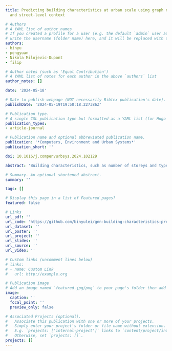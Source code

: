 ```yaml
---
title: Predicting building characteristics at urban scale using graph neural networks
  and street-level context

# Authors
# A YAML list of author names
# If you created a profile for a user (e.g. the default `admin` user at `content/authors/admin/`), 
# write the username (folder name) here, and it will be replaced with their full name and linked to their profile.
authors:
- binyu
- pengyuan
- Nikola Milojevic-Dupont
- filip

# Author notes (such as 'Equal Contribution')
# A YAML list of notes for each author in the above `authors` list
author_notes: []

date: '2024-05-18'

# Date to publish webpage (NOT necessarily Bibtex publication's date).
publishDate: '2024-05-19T19:50:18.227386Z'

# Publication type.
# A single CSL publication type but formatted as a YAML list (for Hugo requirements).
publication_types:
- article-journal

# Publication name and optional abbreviated publication name.
publication: '*Computers, Environment and Urban Systems*'
publication_short: ''

doi: 10.1016/j.compenvurbsys.2024.102129

abstract: 'Building characteristics, such as number of storeys and type, play a key role across many domains: interpreting urban form, simulating urban microclimate or modelling building energy. However, geospatial data on the building stock is often fragmented and incomplete. Here, we propose a novel and easily adaptable method to predict building characteristics in diverse cities, which attempts to mitigate such data gaps. Our method exploits the geospatial connectivity between street-level urban objects and building characteristics by employing graph neural networks, as they can model spatial relationships and leverage them for predictions. We apply this approach in three representative cities (Boston, Melbourne, and Helsinki) that offer a variety of building features as prediction targets (storeys, types, construction period and materials) and diverse urban environments as predictors. Overall, the magnitude of errors is acceptable for a series of use cases. In the prediction of building storeys, an average of 81.83% buildings in three cities have less than one-storey prediction error. We also find that the prediction of building type achieves an average of 88.33% accuracy across three cities. Meanwhile, an average of 70.5% of buildings are correctly classified by construction period in Melbourne and Helsinki, and the building material prediction accuracy is 68% in Helsinki. The results confirm that our approach is adaptable across different urban environments because comparable performance is achieved in the other two cities. Further, we assess the impact of varying local data availability on model performance. Our findings underscore the feasibility of the method in scenarios with sparse building data (10%, 30% and 50% availability). Our graph-based approach advances research on filling in incomplete building semantics from existing datasets, and showcases the potential to enable 3D city modelling. Given the broad applicability of the approach to predicting many building characteristics, diverse downstream applications exist, such as enhancing contemporary urban studies (e.g. exploring streetscapes) and facilitating the development of 3D GIS (e.g. maintaining and updating 3D building settings).'

# Summary. An optional shortened abstract.
summary: ''

tags: []

# Display this page in a list of Featured pages?
featured: false

# Links
url_pdf: ''
url_code: 'https://github.com/binyulei/gnn-building-characteristics-prediction'
url_dataset: ''
url_poster: ''
url_project: ''
url_slides: ''
url_source: ''
url_video: ''

# Custom links (uncomment lines below)
# links:
# - name: Custom Link
#   url: http://example.org

# Publication image
# Add an image named `featured.jpg/png` to your page's folder then add a caption below.
image:
  caption: ''
  focal_point: ''
  preview_only: false

# Associated Projects (optional).
#   Associate this publication with one or more of your projects.
#   Simply enter your project's folder or file name without extension.
#   E.g. `projects: ['internal-project']` links to `content/project/internal-project/index.md`.
#   Otherwise, set `projects: []`.
projects: []
---
```


